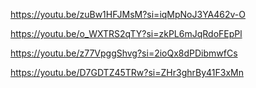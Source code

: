 https://youtu.be/zuBw1HFJMsM?si=iqMpNoJ3YA462v-O

https://youtu.be/o_WXTRS2qTY?si=zkPL6mJqRdoFEpPl

https://youtu.be/z77VpggShvg?si=2ioQx8dPDibmwfCs

https://youtu.be/D7GDTZ45TRw?si=ZHr3ghrBy41F3xMn